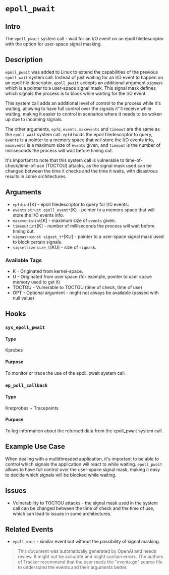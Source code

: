 
# `epoll_pwait`

## Intro
The `epoll_pwait` system call - wait for an I/O event on an epoll filedescriptor with the option for user-space signal masking.

## Description
`epoll_pwait` was added to Linux to extend the capabilities of the previous `epoll_wait` system call. Instead of just waiting for an I/O event to happen on an epoll file descriptor, `epoll_pwait` accepts an additional argument `sigmask` which is a pointer to a user-space signal mask. This signal mask defines which signals the process is to block while waiting for the I/O event.

This system call adds an additional level of control to the process while it's waiting, allowing to have full control over the signals it''ll receive while waiting, making it easier to control in scenarios where it needs to be woken up due to incoming signals.

The other arguments, `epfd`, `events`, `maxevents` and `timeout` are the same as the `epoll_wait` system call. `epfd` holds the epoll filedescriptor to query, `events` is a pointer to a memory space that will store the I/O events info, `maxevents` is a maximum size of `events` given, and `timeout` is the number of milliseconds the process will wait before timing out.

It's important to note that this system call is vulnerable to time-of-check/time-of-use (TOCTOU) attacks, as the signal mask used can be changed between the time it checks and the time it waits, with disastrous results in some architectures.

## Arguments
* `epfd`:`int`[K] - epoll filedescriptor to query for I/O events.
* `events`:`struct epoll_event*`[K] - pointer to a memory space that will store the I/O events info.
* `maxevents`:`int`[K] - maximum size of `events` given.
* `timeout`:`int`[K] - number of milliseconds the process will wait before timing out.
* `sigmask`:`const sigset_t*`[KU] - pointer to a user-space signal mask used to block certain signals.
* `sigsetsize`:`size_t`[KU] - size of `sigmask`.

### Available Tags
* K - Originated from kernel-space.
* U - Originated from user space (for example, pointer to user space memory used to get it)
* TOCTOU - Vulnerable to TOCTOU (time of check, time of use)
* OPT - Optional argument - might not always be available (passed with null value)

## Hooks
### `sys_epoll_pwait`
#### Type
Kprobes
#### Purpose
To monitor or trace the use of the epoll_pwait system call.

### `ep_poll_callback`
#### Type
Kretprobes + Tracepoints
#### Purpose
To log information about the returned data from the epoll_pwait system call.

## Example Use Case
When dealing with a multithreaded application, it's important to be able to control which signals the application will react to while waiting. `epoll_pwait` allows to have full control over the user-space signal mask, making it easy to decide which signals will be blocked while waiting.

## Issues
* Vulnerability to TOCTOU attacks - the signal mask used in the system call can be changed between the time of check and the time of use, which can lead to issues in some architectures.

## Related Events
* `epoll_wait` - similar event but without the possibility of signal masking.

> This document was automatically generated by OpenAI and needs review. It might
> not be accurate and might contain errors. The authors of Tracker recommend that
> the user reads the "events.go" source file to understand the events and their
> arguments better.
